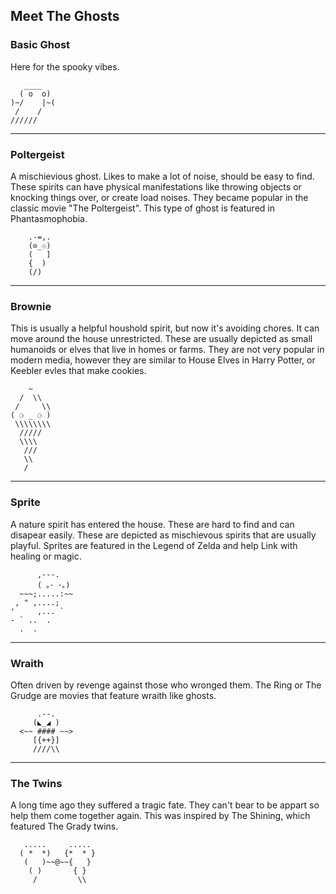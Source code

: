 ## Meet The Ghosts

### Basic Ghost
Here for the spooky vibes.
```
   ____
  ( o  o)
)~/    |~( 
 /    /
//////
```

*****
### Poltergeist
A mischievious ghost. Likes to make a lot of noise, should be easy to find. These spirits can have physical manifestations like throwing objects or knocking things over, or create load noises. They became popular in the classic movie "The Poltergeist". This type of ghost is featured in Phantasmophobia.

```
    .-=,.
    (⊙_☉)
    (   ]
    {  )
    (/)
```

*****
### Brownie
This is usually a helpful houshold spirit, but now it's avoiding chores. It can move around the house unrestricted. These are usually depicted as small humanoids or elves that live in homes or farms. They are not very popular in modern media, however they are similar to House Elves in Harry Potter, or Keebler evles that make cookies.

```
    ~
  /  \\
 /     \\
( ⚆ _ ⚆ )
 \\\\\\\\
  /////
  \\\\
   ///
   \\
   /               
```
*****
### Sprite
A nature spirit has entered the house. These are hard to find and can disapear easily. These are depicted as mischievous spirits that are usually playful. Sprites are featured in the Legend of Zelda and help Link with healing or magic.

```
      ,---.
      ( ｡･ ･｡)
  ~~~;.....:~~
 , " ,....;
'     ,... `
- ` ..  .
  .  .
```
*****
### Wraith
Often driven by revenge against those who wronged them. The Ring or The Grudge are movies that feature wraith like ghosts.

```
      .--.
     (◣_◢ )
  <~~ #### ~~>
     [{++}]
     ////\\
 ```
***
### The Twins
A long time ago they suffered a tragic fate. They can't bear to be appart so help them come together again. This was inspired by The Shining, which featured The Grady twins.
```
   .....     .....
  ( *  *)   {*  * }
   (   )~~@~~{   }
    ( )       { }
     /         \\ 

```
